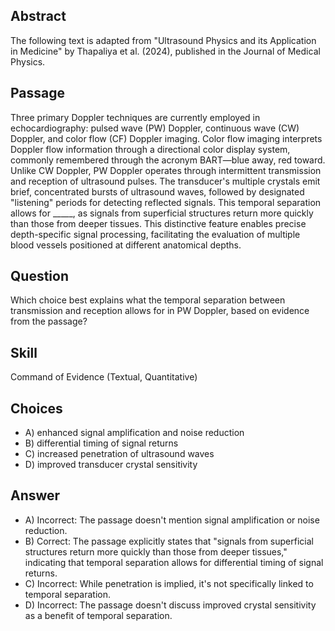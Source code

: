 ## Abstract
The following text is adapted from "Ultrasound Physics and its Application in Medicine" by Thapaliya et al. (2024), published in the Journal of Medical Physics.

## Passage
Three primary Doppler techniques are currently employed in echocardiography: pulsed wave (PW) Doppler, continuous wave (CW) Doppler, and color flow (CF) Doppler imaging. Color flow imaging interprets Doppler flow information through a directional color display system, commonly remembered through the acronym BART—blue away, red toward. Unlike CW Doppler, PW Doppler operates through intermittent transmission and reception of ultrasound pulses. The transducer's multiple crystals emit brief, concentrated bursts of ultrasound waves, followed by designated "listening" periods for detecting reflected signals. This temporal separation allows for _____, as signals from superficial structures return more quickly than those from deeper tissues. This distinctive feature enables precise depth-specific signal processing, facilitating the evaluation of multiple blood vessels positioned at different anatomical depths.

## Question
Which choice best explains what the temporal separation between transmission and reception allows for in PW Doppler, based on evidence from the passage?

## Skill
Command of Evidence (Textual, Quantitative)

## Choices
- A) enhanced signal amplification and noise reduction
- B) differential timing of signal returns
- C) increased penetration of ultrasound waves
- D) improved transducer crystal sensitivity

## Answer
- A) Incorrect: The passage doesn't mention signal amplification or noise reduction.
- B) Correct: The passage explicitly states that "signals from superficial structures return more quickly than those from deeper tissues," indicating that temporal separation allows for differential timing of signal returns.
- C) Incorrect: While penetration is implied, it's not specifically linked to temporal separation.
- D) Incorrect: The passage doesn't discuss improved crystal sensitivity as a benefit of temporal separation.